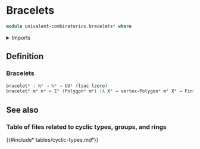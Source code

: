 # Bracelets

```agda
module univalent-combinatorics.braceletsᵉ where
```

<details><summary>Imports</summary>

```agda
open import elementary-number-theory.natural-numbersᵉ

open import foundation.dependent-pair-typesᵉ
open import foundation.universe-levelsᵉ

open import graph-theory.polygonsᵉ

open import univalent-combinatorics.standard-finite-typesᵉ
```

</details>

## Definition

### Bracelets

```agda
braceletᵉ : ℕᵉ → ℕᵉ → UUᵉ (lsuc lzero)
braceletᵉ mᵉ nᵉ = Σᵉ (Polygonᵉ mᵉ) (λ Xᵉ → vertex-Polygonᵉ mᵉ Xᵉ → Finᵉ nᵉ)
```

## See also

### Table of files related to cyclic types, groups, and rings

{{#includeᵉ tables/cyclic-types.mdᵉ}}